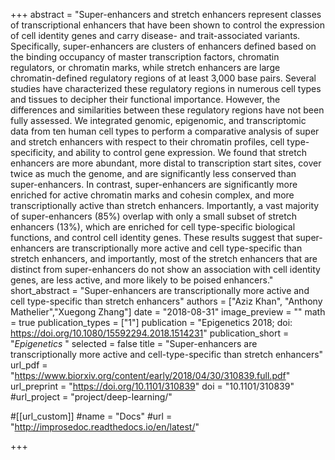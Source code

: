+++
abstract = "Super-enhancers and stretch enhancers represent classes of transcriptional enhancers that have been shown to control the expression of cell identity genes and carry disease- and trait-associated variants. Specifically, super-enhancers are clusters of enhancers defined based on the binding occupancy of master transcription factors, chromatin regulators, or chromatin marks, while stretch enhancers are large chromatin-defined regulatory regions of at least 3,000 base pairs. Several studies have characterized these regulatory regions in numerous cell types and tissues to decipher their functional importance. However, the differences and similarities between these regulatory regions have not been fully assessed. We integrated genomic, epigenomic, and transcriptomic data from ten human cell types to perform a comparative analysis of super and stretch enhancers with respect to their chromatin profiles, cell type-specificity, and ability to control gene expression. We found that stretch enhancers are more abundant, more distal to transcription start sites, cover twice as much the genome, and are significantly less conserved than super-enhancers. In contrast, super-enhancers are significantly more enriched for active chromatin marks and cohesin complex, and more transcriptionally active than stretch enhancers. Importantly, a vast majority of super-enhancers (85%) overlap with only a small subset of stretch enhancers (13%), which are enriched for cell type-specific biological functions, and control cell identity genes. These results suggest that super-enhancers are transcriptionally more active and cell type-specific than stretch enhancers, and importantly, most of the stretch enhancers that are distinct from super-enhancers do not show an association with cell identity genes, are less active, and more likely to be poised enhancers."
short_abstract = "Super-enhancers are transcriptionally more active and cell type-specific than stretch enhancers"
authors = ["Aziz Khan", "Anthony Mathelier","Xuegong Zhang"]
date = "2018-08-31"
image_preview = ""
math = true
publication_types = ["1"]
publication = "Epigenetics 2018; doi: https://doi.org/10.1080/15592294.2018.1514231"
publication_short = "*Epigenetics* "
selected = false
title = "Super-enhancers are transcriptionally more active and cell-type-specific than stretch enhancers"
url_pdf = "https://www.biorxiv.org/content/early/2018/04/30/310839.full.pdf"
url_preprint = "https://doi.org/10.1101/310839"
doi = "10.1101/310839"
#url_project = "project/deep-learning/"

#[[url_custom]]
#name = "Docs"
#url = "http://improsedoc.readthedocs.io/en/latest/"

+++